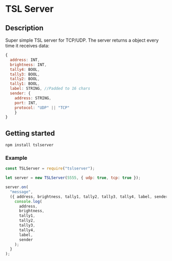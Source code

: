 # TSL Server

## Description

Super simple TSL server for TCP/UDP.
The server returns a object every time it receives data:

```javascript
{
  address: INT,
  brightness: INT,
  tally4: BOOL,
  tally3: BOOL,
  tally2: BOOL,
  tally1: BOOL,
  label: STRING, //Padded to 16 chars
  sender: {
    address: STRING,
    port: INT,
    protocol: "UDP" || "TCP"
    }
}
```

## Getting started

```
npm install tslserver
```

### Example

```javascript
const TSLServer = require("tslserver");

let server = new TSLServer(5555, { udp: true, tcp: true });

server.on(
  "message",
  ({ address, brightness, tally1, tally2, tally3, tally4, label, sender }) => {
    console.log(
      address,
      brightness,
      tally1,
      tally2,
      tally3,
      tally4,
      label,
      sender
    );
  }
);
```
